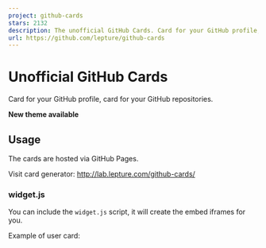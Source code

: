 ```yaml
---
project: github-cards
stars: 2132
description: The unofficial GitHub Cards. Card for your GitHub profile, card for your GitHub repositories.
url: https://github.com/lepture/github-cards
---
```


Unofficial GitHub Cards
=======================

Card for your GitHub profile, card for your GitHub repositories.

**New theme available**

Usage
-----

The cards are hosted via GitHub Pages.

Visit card generator: http://lab.lepture.com/github-cards/

### widget.js

You can include the `widget.js` script, it will create the embed iframes for you.

Example of user card:

<div class\="github-card" data-user\="lepture"\></div\>
<script src\="https://cdn.jsdelivr.net/gh/lepture/github-cards@latest/jsdelivr/widget.js"\></script\>

Example of repo card:

<div class\="github-card" data-user\="lepture" data-repo\="github-cards"\></div\>
<script src\="https://cdn.jsdelivr.net/gh/lepture/github-cards@latest/jsdelivr/widget.js"\></script\>

Data parameters:

-   user: GitHub username
-   repo: GitHub repository name
-   width: Embed width you want, default is 400
-   height: Embed height you want, default is 200
-   theme: GitHub card theme, default is `default`
-   target: If you want to open links in new tab, set it to `blank`
-   client\_id: Your app client\_id, optional
-   client\_secret: Your app client\_secret, optional

You can also define in meta tags:

<meta name\="gc:base" content\="http://lab.lepture.com/github-cards/"\>
<meta name\="gc:theme" content\="medium"\>
<meta name\="gc:client-id" content\="client id string"\>
<meta name\="gc:client-secret" content\="client secret string"\>

Limitation
----------

There are some limitations for github cards.

1.  GitHub API rate limitation
2.  No interaction. You can't actually follow someone

SSL support
-----------

GitHub Cards is available on jsdelivr now. Use widget hosted on jsdelivr:

<div class\="github-card" data-user\="lepture" data-repo\="github-cards"\></div\>
<script src\="https://cdn.jsdelivr.net/gh/lepture/github-cards@latest/jsdelivr/widget.js"\></script\>

Contribution
------------

This project is under the BSD License.
